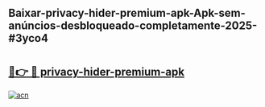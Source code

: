 ## Baixar-privacy-hider-premium-apk-Apk-sem-anúncios-desbloqueado-completamente-2025-#3yco4

# <h2><a href="https://ainizakaria.my?title=privacy-hider-premium-apk&ref=20M">🔗👉 🔴 privacy-hider-premium-apk</a></h2>

[![acn](https://github.com/user-attachments/assets/0f9c940e-d8b0-45ae-aac7-cd30a18b3e1c)](https://ainizakaria.my?title=privacy-hider-premium-apk&ref=20M)

